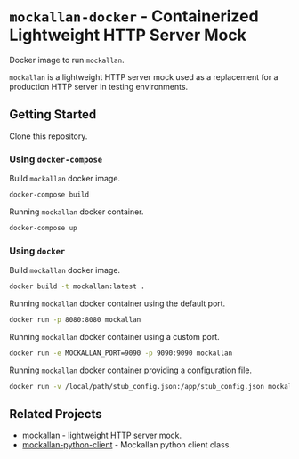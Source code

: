 # `mockallan-docker` - Containerized Lightweight HTTP Server Mock

Docker image to run `mockallan`.

`mockallan` is a lightweight HTTP server mock used as a replacement for a production HTTP server in testing environments.

## Getting Started

Clone this repository.

### Using `docker-compose`

Build `mockallan` docker image.

```bash
docker-compose build
```

Running `mockallan` docker container.

```bash
docker-compose up
```

### Using `docker`

Build `mockallan` docker image.

```bash
docker build -t mockallan:latest .
```

Running `mockallan` docker container using the default port.

```bash
docker run -p 8080:8080 mockallan
```

Running `mockallan` docker container using a custom port.

```bash
docker run -e MOCKALLAN_PORT=9090 -p 9090:9090 mockallan
```

Running `mockallan` docker container providing a configuration file.

```bash
docker run -v /local/path/stub_config.json:/app/stub_config.json mockallan

```

## Related Projects

- [mockallan](https://github.com/david-domz/mockallan) - lightweight HTTP server mock.
- [mockallan-python-client](https://github.com/david-domz/mockallan-python-client) - Mockallan python client class.
